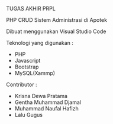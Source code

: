 TUGAS AKHIR PRPL

PHP CRUD Sistem Administrasi di Apotek

Dibuat menggunakan Visual Studio Code

Teknologi yang digunakan : 
- PHP
- Javascript
- Bootstrap
- MySQL(Xammp)

Contributor : 
- Krisna Dewa Pratama
- Gentha Muhammad Djamal
- Muhammad Naufal Hafizh
- Lalu Gugus
